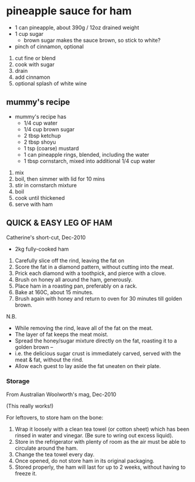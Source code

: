 # pineapple sauce for ham

* 1 can pineapple, about 390g / 12oz drained weight
* 1 cup sugar
    * brown sugar makes the sauce brown, so stick to white?
* pinch of cinnamon, optional

1. cut fine or blend
2. cook with sugar
3. drain
4. add cinnamon
5. optional splash of white wine

## mummy's recipe

* mummy's recipe has
    * 1/4 cup water
    * 1/4 cup brown sugar
    * 2 tbsp ketchup
    * 2 tbsp shoyu
    * 1 tsp (coarse) mustard
    * 1 can pineapple rings, blended, including the water
    * 1 tbsp cornstarch, mixed into additional 1/4 cup water

1. mix
2. boil, then simmer with lid for 10 mins
3. stir in cornstarch mixture
4. boil
5. cook until thickened
6. serve with ham

## QUICK & EASY LEG OF HAM

Catherine's short-cut, Dec-2010

* 2kg fully-cooked ham

1. Carefully slice off the rind, leaving the fat on
2. Score the fat in a diamond pattern, without cutting into the meat.
3. Prick each diamond with a toothpick, and pierce with a clove.
4. Brush on honey all around the ham, generously.
5. Place ham in a roasting pan, preferably on a rack.
6. Bake at 160C, about 15 minutes.
7. Brush again with honey and return to oven for 30 minutes till golden brown.

N.B.

* While removing the rind, leave all of the fat on the meat.
* The layer of fat keeps the meat moist.
* Spread the honey/sugar mixture directly on the fat, roasting it to a golden brown –
* i.e. the delicious sugar crust is immediately carved, served with the meat & fat, without the rind.
* Allow each guest to lay aside the fat uneaten on their plate.

### Storage

From Australian Woolworth's mag, Dec-2010

(This really works!)

For leftovers, to store ham on the bone:

1. Wrap it loosely with a clean tea towel (or cotton sheet) which has been rinsed in water and vinegar.  (Be sure to
   wring out excess liquid).
2. Store in the refrigerator with plenty of room as the air must be able to circulate around the ham.
3. Change the tea towel every day.
4. Once opened, do not store ham in its original packaging.
5. Stored properly, the ham will last for up to 2 weeks, without having to freeze it.


